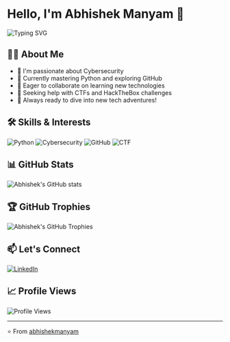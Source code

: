 # Hello, I'm Abhishek Manyam 👋

![Typing SVG](https://readme-typing-svg.herokuapp.com?color=%2336BCF7&size=25&center=true&vCenter=true&width=600&lines=CYBERSECURITY+ENTHUSIAST;FULLSTACK+DEVLOPER;ALWAYS+EXPLORING+NEW+TECHNOLOGIES)

## 👨‍💻 About Me

- 👀 I'm passionate about Cybersecurity
- 🌱 Currently mastering Python and exploring GitHub
- 💞️ Eager to collaborate on learning new technologies
- 🤝 Seeking help with CTFs and HackTheBox challenges
- 🚀 Always ready to dive into new tech adventures!

## 🛠 Skills & Interests

![Python](https://img.shields.io/badge/-Python-3776AB?style=for-the-badge&logo=Python&logoColor=white)
![Cybersecurity](https://img.shields.io/badge/-Cybersecurity-4B275F?style=for-the-badge&logo=Shield&logoColor=white)
![GitHub](https://img.shields.io/badge/-GitHub-181717?style=for-the-badge&logo=GitHub&logoColor=white)
![CTF](https://img.shields.io/badge/-CTF-00C7B7?style=for-the-badge&logo=Hack%20The%20Box&logoColor=white)

## 📊 GitHub Stats

![Abhishek's GitHub stats](https://github-readme-stats-gamma-eight-22.vercel.app/api?username=abhishekmanyam&show_icons=true&theme=radical)

## 🏆 GitHub Trophies

![Abhishek's GitHub Trophies](https://github-profile-trophy.vercel.app/?username=abhishekmanyam&theme=darkhub&no-frame=true&row=1&margin-w=15&no-bg=true)

## 📫 Let's Connect

[![LinkedIn](https://img.shields.io/badge/-LinkedIn-0077B5?style=for-the-badge&logo=LinkedIn&logoColor=white)](https://www.linkedin.com/in/abhishek-manyam-9059401a8/)

## 📈 Profile Views

![Profile Views](https://komarev.com/ghpvc/?username=abhishekmanyam&color=blueviolet)

---

⭐️ From [abhishekmanyam](https://github.com/abhishekmanyam)

<!--
abhishekmanyam/abhishekmanyam is a ✨ special ✨ repository because its `README.md` (this file) appears on your GitHub profile.
You can click the Preview link to take a look at your changes.
-->
